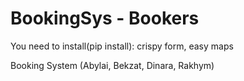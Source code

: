 # BookingSys - Bookers

You need to install(pip install):
    crispy form,
    easy maps
    
    
Booking System (Abylai, Bekzat, Dinara, Rakhym)
